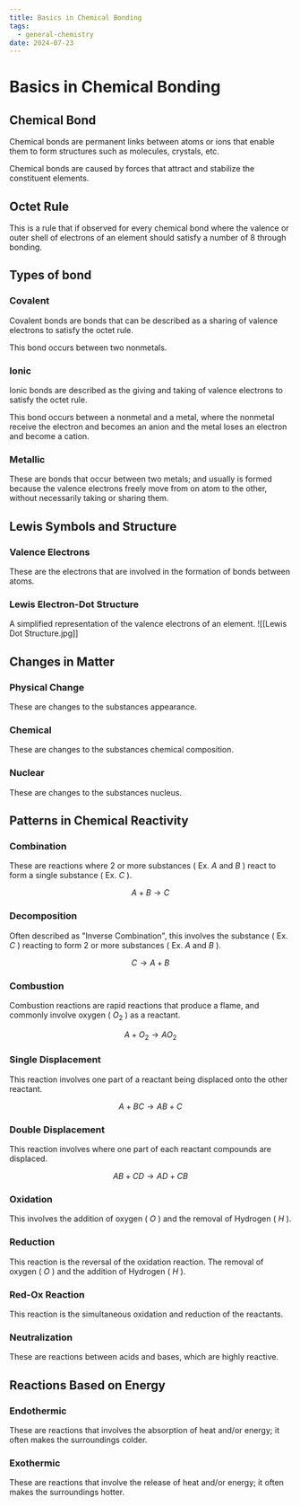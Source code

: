 ```yaml
---
title: Basics in Chemical Bonding
tags:
  - general-chemistry
date: 2024-07-23
---
```

# Basics in Chemical Bonding
## Chemical Bond 
Chemical bonds are permanent links between atoms or ions that enable them to form structures such as molecules, crystals, etc.

Chemical bonds are caused by forces that attract and stabilize the constituent elements.
## Octet Rule
This is a rule that if observed for every chemical bond where the valence or outer shell of electrons of an element should satisfy a number of 8 through bonding.
## Types of bond
### Covalent
Covalent bonds are bonds that can be described as a sharing of valence electrons to satisfy the octet rule.

This bond occurs between two nonmetals.
### Ionic
Ionic bonds are described as the giving and taking of valence electrons to satisfy the octet rule.

This bond occurs between a nonmetal and a metal, where the nonmetal receive the electron and becomes an anion and the metal loses an electron and become a cation.
### Metallic
These are bonds that occur between two metals; and usually is formed because the valence electrons freely move from on atom to the other, without necessarily taking or sharing them.
## Lewis Symbols and Structure
### Valence Electrons
These are the electrons that are involved in the formation of bonds between atoms.
### Lewis Electron-Dot Structure
A simplified representation of the valence electrons of an element.
![[Lewis Dot Structure.jpg]]

## Changes in Matter
### Physical Change
These are changes to the substances appearance.
### Chemical
These are changes to the substances chemical composition.
### Nuclear
These are changes to the substances nucleus.
## Patterns in Chemical Reactivity
### Combination
These are reactions where 2 or more substances ( Ex. $A$ and $B$ ) react to form a single substance ( Ex. $C$ ).

$$A+B\longrightarrow C$$
### Decomposition
Often described as "Inverse Combination", this involves the substance ( Ex. $C$ ) reacting to form 2 or more substances ( Ex. $A$ and $B$ ).

$$C\longrightarrow A + B$$
### Combustion
Combustion reactions are rapid reactions that produce a flame, and commonly involve oxygen ( $O_2$ ) as a reactant.

$$A+O_2\longrightarrow AO_2$$
### Single Displacement
This reaction involves one part of a reactant being displaced onto the other reactant.

$$A+BC\longrightarrow AB+C$$
### Double Displacement
This reaction involves where one part of each reactant compounds are displaced.

$$AB+CD\longrightarrow AD+CB$$
### Oxidation
This involves the addition of oxygen ( $O$ ) and the removal of Hydrogen ( $H$ ).
### Reduction
This reaction is the reversal of the oxidation reaction. The removal of oxygen ( $O$ ) and the addition of Hydrogen ( $H$ ).
### Red-Ox Reaction
This reaction is the simultaneous oxidation and reduction of the reactants.
### Neutralization
These are reactions between acids and bases, which are highly reactive.
## Reactions Based on Energy

### Endothermic
These are reactions that involves the absorption of heat and/or energy; it often makes the surroundings colder.
### Exothermic
These are reactions that involve the release of heat and/or energy; it often makes the surroundings hotter.